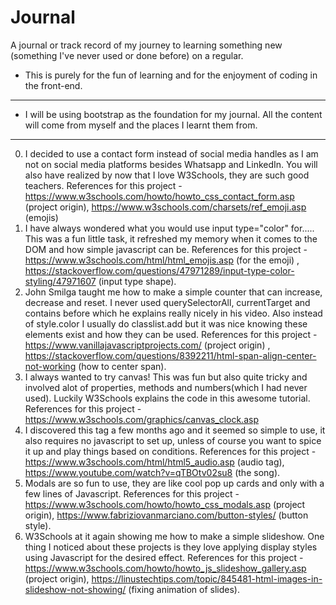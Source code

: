# Journal
A journal or track record of my journey to learning something new (something I've never used or done before) on a regular. 

* This is purely for the fun of learning and for the enjoyment of coding in the front-end.
---
* I will be using bootstrap as the foundation for my journal. All the content will come from myself and the places I learnt them from.
---
0. I decided to use a contact form instead of social media handles as I am not on social media platforms besides Whatsapp and LinkedIn. You will also have realized by now that I love W3Schools, they are such good teachers. References for this project - https://www.w3schools.com/howto/howto_css_contact_form.asp (project origin), https://www.w3schools.com/charsets/ref_emoji.asp (emojis)
1. I have always wondered what you would use input type="color" for..... This was a fun little task, it refreshed my memory when it comes to the DOM and how simple javascript can be. 
References for this project - https://www.w3schools.com/html/html_emojis.asp (for the emoji) , https://stackoverflow.com/questions/47971289/input-type-color-styling/47971607 (input type shape).
2. John Smilga taught me how to make a simple counter that can increase, decrease and reset. I never used querySelectorAll, currentTarget and contains before which he explains really nicely in his video. Also instead of style.color I usually do classlist.add but it was nice knowing these elements exist and how they can be used.
References for this project - https://www.vanillajavascriptprojects.com/ (project origin) , https://stackoverflow.com/questions/8392211/html-span-align-center-not-working (how to center span).
3. I always wanted to try canvas! This was fun but also quite tricky and involved alot of properties, methods and numbers(which I had never used). Luckily W3Schools explains the code in this awesome tutorial. 
References for this project - https://www.w3schools.com/graphics/canvas_clock.asp
4. I discovered this tag a few months ago and it seemed so simple to use, it also requires no javascript to set up, unless of course you want to spice it up and play things based on conditions. References for this project - https://www.w3schools.com/html/html5_audio.asp (audio tag), https://www.youtube.com/watch?v=qTBOtv02su8 (the song).
5. Modals are so fun to use, they are like cool pop up cards and only with a few lines of Javascript. References for this project - https://www.w3schools.com/howto/howto_css_modals.asp (project origin), https://www.fabriziovanmarciano.com/button-styles/ (button style).
6. W3Schools at it again showing me how to make a simple slideshow. One thing I noticed about these projects is they love applying display styles using Javascript for the desired effect.
References for this project - https://www.w3schools.com/howto/howto_js_slideshow_gallery.asp (project origin), https://linustechtips.com/topic/845481-html-images-in-slideshow-not-showing/ (fixing animation of slides).

